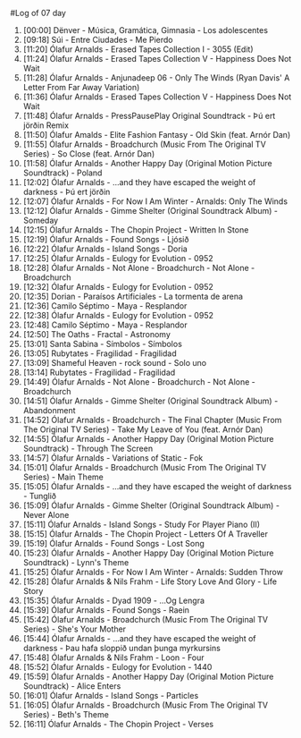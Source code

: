 #Log of 07 day

1. [00:00] Dënver - Música, Gramática, Gimnasia - Los adolescentes
1. [09:18] Súi - Entre Ciudades - Me Pierdo
1. [11:20] Ólafur Arnalds - Erased Tapes Collection I - 3055 (Edit)
1. [11:24] Ólafur Arnalds - Erased Tapes Collection V - Happiness Does Not Wait
1. [11:28] Ólafur Arnalds - Anjunadeep 06 - Only The Winds (Ryan Davis' A Letter From Far Away Variation)
1. [11:36] Ólafur Arnalds - Erased Tapes Collection V - Happiness Does Not Wait
1. [11:48] Ólafur Arnalds - PressPausePlay Original Soundtrack - Þú ert jörðin Remix
1. [11:50] Ólafur Amalds - Elite Fashion Fantasy - Old Skin (feat. Arnór Dan)
1. [11:55] Ólafur Arnalds - Broadchurch (Music From The Original TV Series) - So Close (feat. Arnór Dan)
1. [11:58] Ólafur Arnalds - Another Happy Day (Original Motion Picture Soundtrack) - Poland
1. [12:02] Ólafur Arnalds - ...and they have escaped the weight of darkness - Þú ert jörðin
1. [12:07] Ólafur Arnalds - For Now I Am Winter - Arnalds: Only The Winds
1. [12:12] Ólafur Arnalds - Gimme Shelter (Original Soundtrack Album) - Someday
1. [12:15] Ólafur Arnalds - The Chopin Project - Written In Stone
1. [12:19] Ólafur Arnalds - Found Songs - Ljósið
1. [12:22] Ólafur Arnalds - Island Songs - Doria
1. [12:25] Ólafur Arnalds - Eulogy for Evolution - 0952
1. [12:28] Ólafur Arnalds - Not Alone - Broadchurch - Not Alone - Broadchurch
1. [12:32] Ólafur Arnalds - Eulogy for Evolution - 0952
1. [12:35] Dorian - Paraísos Artificiales - La tormenta de arena
1. [12:36] Camilo Séptimo - Maya - Resplandor
1. [12:38] Ólafur Arnalds - Eulogy for Evolution - 0952
1. [12:48] Camilo Séptimo - Maya - Resplandor
1. [12:50] The Oaths - Fractal - Astronomy
1. [13:01] Santa Sabina - Símbolos - Símbolos
1. [13:05] Rubytates - Fragilidad - Fragilidad
1. [13:09] Shameful Heaven - rock sound - Solo uno
1. [13:14] Rubytates - Fragilidad - Fragilidad
1. [14:49] Ólafur Arnalds - Not Alone - Broadchurch - Not Alone - Broadchurch
1. [14:51] Ólafur Arnalds - Gimme Shelter (Original Soundtrack Album) - Abandonment
1. [14:52] Ólafur Arnalds - Broadchurch - The Final Chapter (Music From The Original TV Series) - Take My Leave of You (feat. Arnór Dan)
1. [14:55] Ólafur Arnalds - Another Happy Day (Original Motion Picture Soundtrack) - Through The Screen
1. [14:57] Ólafur Arnalds - Variations of Static - Fok
1. [15:01] Ólafur Arnalds - Broadchurch (Music From The Original TV Series) - Main Theme
1. [15:05] Ólafur Arnalds - ...and they have escaped the weight of darkness - Tunglið
1. [15:09] Ólafur Arnalds - Gimme Shelter (Original Soundtrack Album) - Never Alone
1. [15:11] Ólafur Arnalds - Island Songs - Study For Player Piano (II)
1. [15:15] Ólafur Arnalds - The Chopin Project - Letters Of A Traveller
1. [15:19] Ólafur Arnalds - Found Songs - Lost Song
1. [15:23] Ólafur Arnalds - Another Happy Day (Original Motion Picture Soundtrack) - Lynn's Theme
1. [15:25] Ólafur Arnalds - For Now I Am Winter - Arnalds: Sudden Throw
1. [15:28] Ólafur Arnalds & Nils Frahm - Life Story Love And Glory - Life Story
1. [15:35] Ólafur Arnalds - Dyad 1909 - ...Og Lengra
1. [15:39] Ólafur Arnalds - Found Songs - Raein
1. [15:42] Ólafur Arnalds - Broadchurch (Music From The Original TV Series) - She's Your Mother
1. [15:44] Ólafur Arnalds - ...and they have escaped the weight of darkness - Þau hafa sloppið undan þunga myrkursins
1. [15:48] Ólafur Arnalds & Nils Frahm - Loon - Four
1. [15:52] Ólafur Arnalds - Eulogy for Evolution - 1440
1. [15:59] Ólafur Arnalds - Another Happy Day (Original Motion Picture Soundtrack) - Alice Enters
1. [16:01] Ólafur Arnalds - Island Songs - Particles
1. [16:05] Ólafur Arnalds - Broadchurch (Music From The Original TV Series) - Beth's Theme
1. [16:11] Ólafur Arnalds - The Chopin Project - Verses
